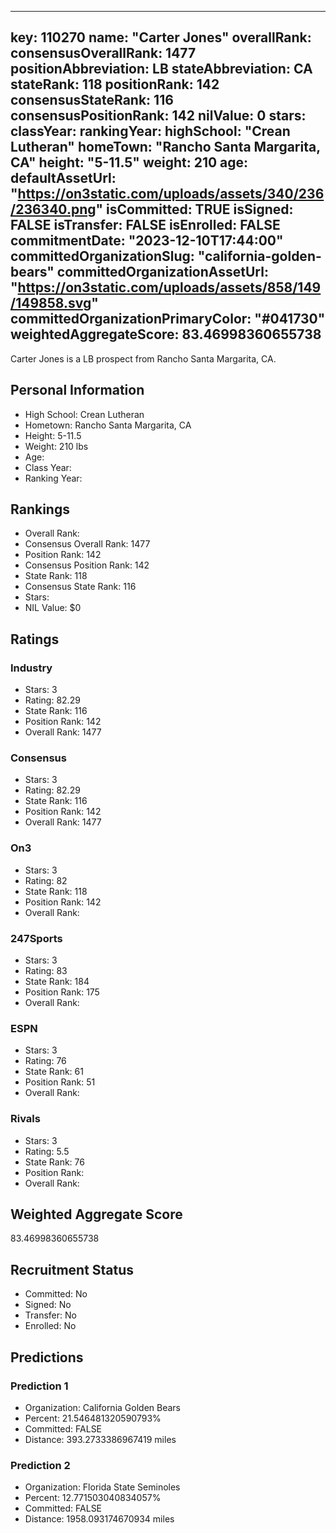 ---
  key: 110270
  name: "Carter Jones"
  overallRank: 
  consensusOverallRank: 1477
  positionAbbreviation: LB
  stateAbbreviation: CA
  stateRank: 118
  positionRank: 142
  consensusStateRank: 116
  consensusPositionRank: 142
  nilValue: 0
  stars: 
  classYear: 
  rankingYear: 
  highSchool: "Crean Lutheran"
  homeTown: "Rancho Santa Margarita, CA"
  height: "5-11.5"
  weight: 210
  age: 
  defaultAssetUrl: "https://on3static.com/uploads/assets/340/236/236340.png"
  isCommitted: TRUE
  isSigned: FALSE
  isTransfer: FALSE
  isEnrolled: FALSE
  commitmentDate: "2023-12-10T17:44:00"
  committedOrganizationSlug: "california-golden-bears"
  committedOrganizationAssetUrl: "https://on3static.com/uploads/assets/858/149/149858.svg"
  committedOrganizationPrimaryColor: "#041730"
  weightedAggregateScore: 83.46998360655738
  ---
  
  Carter Jones is a LB prospect from Rancho Santa Margarita, CA.
  
  ## Personal Information
  - High School: Crean Lutheran
  - Hometown: Rancho Santa Margarita, CA
  - Height: 5-11.5
  - Weight: 210 lbs
  - Age: 
  - Class Year: 
  - Ranking Year: 
  
  ## Rankings
  - Overall Rank: 
  - Consensus Overall Rank: 1477
  - Position Rank: 142
  - Consensus Position Rank: 142
  - State Rank: 118
  - Consensus State Rank: 116
  - Stars: 
  - NIL Value: $0
  
  ## Ratings
  
  ### Industry
  - Stars: 3
  - Rating: 82.29
  - State Rank: 116
  - Position Rank: 142
  - Overall Rank: 1477
  
  ### Consensus
  - Stars: 3
  - Rating: 82.29
  - State Rank: 116
  - Position Rank: 142
  - Overall Rank: 1477
  
  ### On3
  - Stars: 3
  - Rating: 82
  - State Rank: 118
  - Position Rank: 142
  - Overall Rank: 
  
  ### 247Sports
  - Stars: 3
  - Rating: 83
  - State Rank: 184
  - Position Rank: 175
  - Overall Rank: 
  
  ### ESPN
  - Stars: 3
  - Rating: 76
  - State Rank: 61
  - Position Rank: 51
  - Overall Rank: 
  
  ### Rivals
  - Stars: 3
  - Rating: 5.5
  - State Rank: 76
  - Position Rank: 
  - Overall Rank: 
  
  ## Weighted Aggregate Score
  83.46998360655738
  
  ## Recruitment Status
  - Committed: No
  - Signed: No
  - Transfer: No
  - Enrolled: No
  
  
  
  ## Predictions
  
  ### Prediction 1
  - Organization: California Golden Bears
  - Percent: 21.546481320590793%
  - Committed: FALSE
  - Distance: 393.2733386967419 miles
  
  ### Prediction 2
  - Organization: Florida State Seminoles
  - Percent: 12.771503040834057%
  - Committed: FALSE
  - Distance: 1958.093174670934 miles
  
